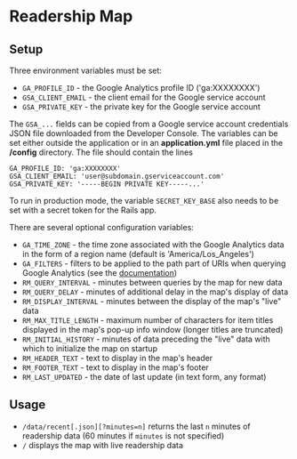 # Readership Map

## Setup

Three environment variables must be set:

* `GA_PROFILE_ID` - the Google Analytics profile ID ('ga:XXXXXXXX')
* `GSA_CLIENT_EMAIL` - the client email for the Google service account
* `GSA_PRIVATE_KEY` - the private key for the Google service account

The `GSA_...` fields can be copied from a Google service account
credentials JSON file downloaded from the Developer Console.
The variables can be set either outside the application or in an
**application.yml** file placed in the **/config** directory.
The file should contain the lines

```
GA_PROFILE_ID: 'ga:XXXXXXXX'
GSA_CLIENT_EMAIL: 'user@subdomain.gserviceaccount.com'
GSA_PRIVATE_KEY: '-----BEGIN PRIVATE KEY-----...'
```

To run in production mode, the variable `SECRET_KEY_BASE`
also needs to be set with a secret token for the Rails app.

There are several optional configuration variables:

* `GA_TIME_ZONE` - the time zone associated with the Google Analytics data
                   in the form of a region name (default is
                   'America/Los_Angeles')
* `GA_FILTERS` - filters to be applied to the path part of URIs when
                 querying Google Analytics (see the [documentation](https://developers.google.com/analytics/devguides/reporting/core/v3/reference#filters))
* `RM_QUERY_INTERVAL` - minutes between queries by the map for new data
* `RM_QUERY_DELAY` - minutes of additional delay in the map's display of data
* `RM_DISPLAY_INTERVAL` - minutes between the display of the map's "live" data
* `RM_MAX_TITLE_LENGTH` - maximum number of characters for item titles displayed
                          in the map's pop-up info window (longer titles are
                          truncated)
* `RM_INITIAL_HISTORY` - minutes of data preceding the "live" data with which
                         to initialize the map on startup
* `RM_HEADER_TEXT` - text to display in the map's header
* `RM_FOOTER_TEXT` - text to display in the map's footer
* `RM_LAST_UPDATED` - the date of last update (in text form, any format)

## Usage

* `/data/recent[.json][?minutes=n]` returns the last `n` minutes of readership
  data (60 minutes if `minutes` is not specified)
* `/` displays the map with live readership data
